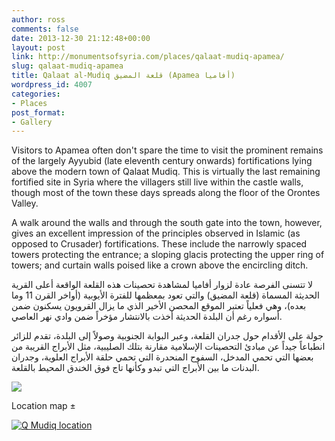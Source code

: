 ```yaml
---
author: ross
comments: false
date: 2013-12-30 21:12:48+00:00
layout: post
link: http://monumentsofsyria.com/places/qalaat-mudiq-apamea/
slug: qalaat-mudiq-apamea
title: Qalaat al-Mudiq قلعة المضيق (Apamea أفاميا)
wordpress_id: 4007
categories:
- Places
post_format:
- Gallery
---
```


Visitors to Apamea often don't spare the time to visit the prominent remains of the largely Ayyubid (late eleventh century onwards) fortifications lying above the modern town of Qalaat Mudiq. This is virtually the last remaining fortified site in Syria where the villagers still live within the castle walls, though most of the town these days spreads along the floor of the Orontes Valley.

A walk around the walls and through the south gate into the town, however, gives an excellent impression of the principles observed in Islamic (as opposed to Crusader) fortifications. These include the narrowly spaced towers protecting the entrance; a sloping glacis protecting the upper ring of towers; and curtain walls poised like a crown above the encircling ditch.


لا تتسنى الفرصة عادة لزوار أفاميا لمشاهدة تحصينات هذه القلعة الواقعة أعلى القرية الحديثة المسماة (قلعة المضيق) والتي تعود بمعظمها للفترة الأيوبية (أواخر القرن 11 وما بعده)، وهي فعلياً تعتبر الموقع المحصن الأخير الذي ما يزال القرويون يسكنون ضمن أسواره رغم أن البلدة الحديثة أخذت بالانتشار مؤخراً ضمن وادي نهر العاصي.




جولة على الأقدام حول جدران القلعة، وعبر البوابة الجنوبية وصولاً إلى البلدة، تقدم للزائر انطباعاً جيداً عن مبادئ التحصينات الإسلامية مقارنة بتلك الصليبية، مثل الأبراج القريبة من بعضها التي تحمي المدخل، السفوح المنحدرة التي تحمي حلقة الأبراج العلوية، وجدران البدنات ما بين الأبراج التي تبدو وكأنها تاج فوق الخندق المحيط بالقلعة.


![](http://monumentsofsyria.com/nextgen-attach_to_post/preview/id--4987)

Location map ±

[![Q Mudiq location](http://monumentsofsyria.com/wp/wp-content/uploads/Q-Mudiq-location-150x150.png)](http://monumentsofsyria.com/wp/wp-content/uploads/Q-Mudiq-location.png)
